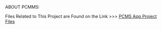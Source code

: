 ABOUT PCMMS:

Files Related to This Project are Found on the Link >>>
<a href="https://drive.google.com/open?id=1cc2evs8YUdHjdJGztIFUFpq8zYYuKX0-">PCMS App Project Files</a>
